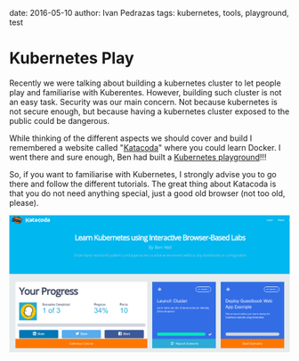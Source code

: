 date: 2016-05-10
author: Ivan Pedrazas
tags: kubernetes, tools, playground, test

Kubernetes Play
==========================

Recently we were talking about building a kubernetes cluster to let people play and familiarise with Kuberentes. However, building such cluster is not an easy task. Security was our main concern. Not because kubernetes is not secure enough, but because having a kubernetes cluster exposed to the public could be dangerous.

While thinking of the different aspects we should cover and build I remembered a website called "[Katacoda](https://www.katacoda.com)" where you could learn Docker. I went there and sure enough, Ben had built a [Kubernetes playground](https://www.katacoda.com/courses/kubernetes)!!!

So, if you want to familiarise with Kubernetes, I strongly advise you to go there and follow the different tutorials. The great thing about Katacoda is that you do not need anything special, just a good old browser (not too old, please).

![Katacoda](/static/53ebda5b45e1b081ddf7709ffb400606.png)

